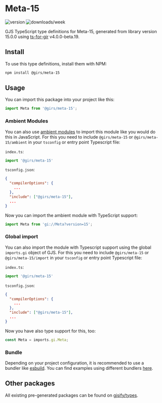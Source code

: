 
# Meta-15

![version](https://img.shields.io/npm/v/@girs/meta-15)
![downloads/week](https://img.shields.io/npm/dw/@girs/meta-15)


GJS TypeScript type definitions for Meta-15, generated from library version 15.0.0 using [ts-for-gir](https://github.com/gjsify/ts-for-gir) v4.0.0-beta.19.


## Install

To use this type definitions, install them with NPM:
```bash
npm install @girs/meta-15
```

## Usage

You can import this package into your project like this:
```ts
import Meta from '@girs/meta-15';
```

### Ambient Modules

You can also use [ambient modules](https://github.com/gjsify/ts-for-gir/tree/main/packages/cli#ambient-modules) to import this module like you would do this in JavaScript.
For this you need to include `@girs/meta-15` or `@girs/meta-15/ambient` in your `tsconfig` or entry point Typescript file:

`index.ts`:
```ts
import '@girs/meta-15'
```

`tsconfig.json`:
```json
{
  "compilerOptions": {
    ...
  },
  "include": ["@girs/meta-15"],
  ...
}
```

Now you can import the ambient module with TypeScript support: 

```ts
import Meta from 'gi://Meta?version=15';
```

### Global import

You can also import the module with Typescript support using the global `imports.gi` object of GJS.
For this you need to include `@girs/meta-15` or `@girs/meta-15/import` in your `tsconfig` or entry point Typescript file:

`index.ts`:
```ts
import '@girs/meta-15'
```

`tsconfig.json`:
```json
{
  "compilerOptions": {
    ...
  },
  "include": ["@girs/meta-15"],
  ...
}
```

Now you have also type support for this, too:

```ts
const Meta = imports.gi.Meta;
```

### Bundle

Depending on your project configuration, it is recommended to use a bundler like [esbuild](https://esbuild.github.io/). You can find examples using different bundlers [here](https://github.com/gjsify/ts-for-gir/tree/main/examples).

## Other packages

All existing pre-generated packages can be found on [gjsify/types](https://github.com/gjsify/types).

